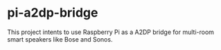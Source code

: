 # pi-a2dp-bridge
This project intents to use Raspberry Pi as a A2DP bridge for multi-room smart speakers like Bose and Sonos.
